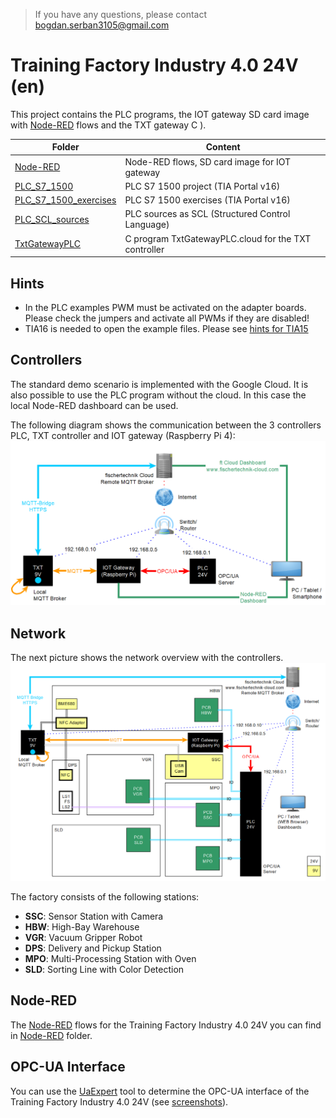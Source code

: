> If you have any questions, please contact bogdan.serban3105@gmail.com

# Training Factory Industry 4.0 24V (en)
This project contains the PLC programs, the IOT gateway SD card image with [Node-RED](https://nodered.org/) flows and the TXT gateway C ).

| Folder | Content |
| --- | --- |
| [Node-RED](Node-RED/README.md)                             | Node-RED flows, SD card image for IOT gateway        |
| [PLC_S7_1500](PLC_S7_1500/README.md)                       | PLC S7 1500 project (TIA Portal v16)                 |
| [PLC_S7_1500_exercises](PLC_S7_1500_exercises/README.md)   | PLC S7 1500 exercises (TIA Portal v16)               |
| [PLC_SCL_sources](PLC_SCL_sources/README.md)               | PLC sources as SCL (Structured Control Language)     |
| [TxtGatewayPLC](TxtGatewayPLC/README.md)                   | C program TxtGatewayPLC.cloud for the TXT controller |

## Hints
* In the PLC examples PWM must be activated on the adapter boards. Please check the jumpers and activate all PWMs if they are disabled!
* TIA16 is needed to open the example files. Please see [hints for TIA15](hints_TIA15_TIA16.md) 

## Controllers
The standard demo scenario is implemented with the Google Cloud. It is also possible to use the PLC program without the cloud. In this case the local Node-RED dashboard can be used.

The following diagram shows the communication between the 3 controllers PLC, TXT controller and IOT gateway (Raspberry Pi 4):
![overview_communication_en](doc/overview_communication_en.png "overview communication")

## Network
The next picture shows the network overview with the controllers.
![factory_overview_en](doc/factory_overview_en.png "factory overview")

The factory consists of the following stations:
* **SSC**: Sensor Station with Camera
* **HBW**: High-Bay Warehouse
* **VGR**: Vacuum Gripper Robot
* **DPS**: Delivery and Pickup Station
* **MPO**: Multi-Processing Station with Oven
* **SLD**: Sorting Line with Color Detection

## Node-RED
The [Node-RED](https://nodered.org/) flows for the Training Factory Industry 4.0 24V you can find in [Node-RED](Node-RED/README.md) folder. 

## OPC-UA Interface
You can use the [UaExpert](https://www.unified-automation.com/) tool to determine the OPC-UA interface of the Training Factory Industry 4.0 24V (see [screenshots](OPC-UA.md)).
